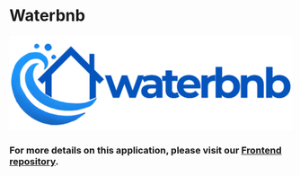 # Waterbnb
![Waterbnb Logo](https://github.com/jensen-dong/project-3-frontend/blob/main/public/images/main-logo.png)

### For more details on this application, please visit our [Frontend repository](https://github.com/jensen-dong/project-3-frontend/).

